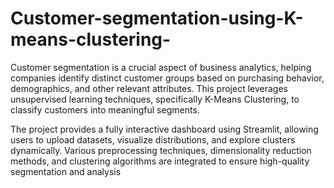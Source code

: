 # Customer-segmentation-using-K-means-clustering-
Customer segmentation is a crucial aspect of business analytics, helping companies identify distinct customer groups based on purchasing behavior, demographics, and other relevant attributes. This project leverages unsupervised learning techniques, specifically K-Means Clustering, to classify customers into meaningful segments.

The project provides a fully interactive dashboard using Streamlit, allowing users to upload datasets, visualize distributions, and explore clusters dynamically. Various preprocessing techniques, dimensionality reduction methods, and clustering algorithms are integrated to ensure high-quality segmentation and analysis
